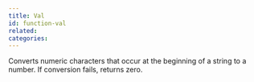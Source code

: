 ```yaml
---
title: Val
id: function-val
related:
categories:
---
```


Converts numeric characters that occur at the beginning of a
        string to a number. If conversion fails, returns zero.